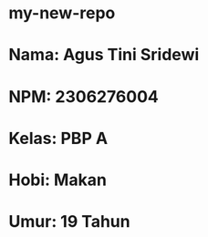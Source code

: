 # my-new-repo
# Nama: Agus Tini Sridewi
# NPM: 2306276004
# Kelas: PBP A
# Hobi: Makan
# Umur: 19 Tahun
